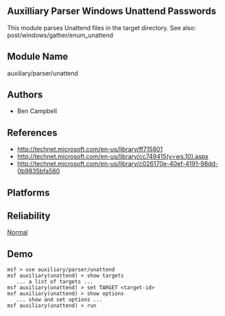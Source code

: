 ## Auxilliary Parser Windows Unattend Passwords

This module parses Unattend files in the target directory. 
See also: post/windows/gather/enum_unattend


## Module Name
auxiliary/parser/unattend

## Authors
* Ben Campbell


## References
* http://technet.microsoft.com/en-us/library/ff715801
* http://technet.microsoft.com/en-us/library/cc749415(v=ws.10).aspx
* http://technet.microsoft.com/en-us/library/c026170e-40ef-4191-98dd-0b9835bfa580




## Platforms


## Reliability
[Normal](https://github.com/rapid7/metasploit-framework/wiki/Exploit-Ranking)

## Demo

```
msf > use auxiliary/parser/unattend
msf auxiliary(unattend) > show targets
   ... a list of targets ...
msf auxiliary(unattend) > set TARGET <target-id>
msf auxiliary(unattend) > show options
   ... show and set options ...
msf auxiliary(unattend) > run
```
    
    